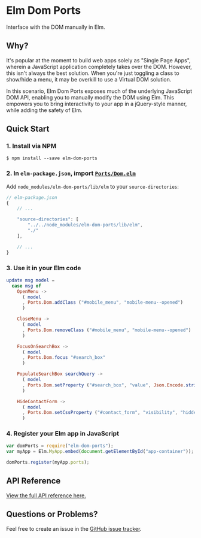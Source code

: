 # Elm Dom Ports

Interface with the DOM manually in Elm.

## Why?

It's popular at the moment to build web apps solely as "Single Page Apps", wherein a JavaScript application completely takes over the DOM. However, this isn't always the best solution. When you're just toggling a class to show/hide a menu, it may be overkill to use a Virtual DOM solution.

In this scenario, Elm Dom Ports exposes much of the underlying JavaScript DOM API, enabling you to manually modify the DOM using Elm. This empowers you to bring interactivity to your app in a jQuery-style manner, while adding the safety of Elm.

## Quick Start

### 1. Install via NPM

```
$ npm install --save elm-dom-ports
```

### 2. In `elm-package.json`, import [`Ports/Dom.elm`](lib/elm/Ports/Dom.elm)

Add `node_modules/elm-dom-ports/lib/elm` to your `source-directories`:

```js
// elm-package.json
{
    // ...

    "source-directories": [
        "../../node_modules/elm-dom-ports/lib/elm",
        "./"
    ],

    // ...
}
```

### 3. Use it in your Elm code

```elm
update msg model =
  case msg of
    OpenMenu ->
      ( model
      , Ports.Dom.addClass ("#mobile_menu", "mobile-menu--opened")
      )

    CloseMenu ->
      ( model
      , Ports.Dom.removeClass ("#mobile_menu", "mobile-menu--opened")
      )

    FocusOnSearchBox ->
      ( model
      , Ports.Dom.focus "#search_box"
      )

    PopulateSearchBox searchQuery ->
      ( model
      , Ports.Dom.setProperty ("#search_box", "value", Json.Encode.string searchQuery)
      )

    HideContactForm ->
      ( model
      , Ports.Dom.setCssProperty ("#contact_form", "visibility", "hidden")
      )
```

### 4. Register your Elm app in JavaScript

```javascript
var domPorts = require("elm-dom-ports");
var myApp = Elm.MyApp.embed(document.getElementById("app-container"));

domPorts.register(myApp.ports);
```

## API Reference

[View the full API reference here.](./API.md)

## Questions or Problems?

Feel free to create an issue in the [GitHub issue tracker](https://github.com/knledg/elm-dom-ports/issues).

